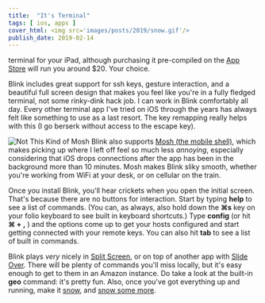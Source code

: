 ```yaml
---
title:  "It's Terminal"
tags: [ ios, apps ]
cover_html: <img src='images/posts/2019/snow.gif'/>
publish_date: 2019-02-14
---
```


terminal for your iPad, although purchasing it pre-compiled on the [App Store](https://itunes.apple.com/us/app/blink-shell-mosh-ssh/id1156707581?mt=8) will run you around $20. Your choice. 

Blink includes great support for ssh keys, gesture interaction, and a beautiful full screen design that makes you feel like you're in a fully fledged terminal, not some rinky-dink hack job. I can work in Blink comfortably all day. Every other terminal app I've tried on iOS through the years has always felt like something to use as a last resort. The key remapping really helps with this (I go berserk without access to the escape key).

![Not This Kind of Mosh](https://www.thisismorpheus.com/wp-content/uploads/2016/06/mosh-pit-physics-simulation-759x500.jpg#right) Blink also supports [Mosh (the mobile shell)](https://mosh.org/), which makes picking up where I left off feel so much less *annoying*, especially considering that iOS drops connections after the app has been in the background more than 10 minutes. Mosh makes Blink sliky smooth, whether you're working from WiFi at your desk, or on cellular on the train. 

Once you install Blink, you'll hear crickets when you open the initial screen. That's because there are no buttons for interaction. Start by typing **help** to see a list of commands. (You can, as always, also hold down the **⌘s** key on your folio keyboard to see built in keyboard shortcuts.) Type **config** (or hit **⌘ + ,** ) and the options come up to get your hosts configured and start getting connected with your remote keys. You can also hit **tab** to see a list of built in commands. 

Blink plays *very* nicely in [Split Screen](/multitasking#split-view), or on top of another app with [Slide Over](/multitasking#slide-over). There will be plenty of commands you'll miss locally, but it's easy enough to get to them in an Amazon instance. Do take a look at the built-in **geo** command: it's pretty fun. Also, once you've got everything up and running, make it [snow](https://gist.github.com/melborne/7928434), and [snow some more](http://climagic.org/coolstuff/let-it-snow.html).